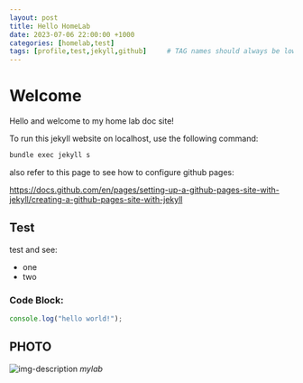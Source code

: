 ```yaml
---
layout: post
title: Hello HomeLab
date: 2023-07-06 22:00:00 +1000
categories: [homelab,test]
tags: [profile,test,jekyll,github]     # TAG names should always be lowercase
---
```


# Welcome
Hello and welcome to my home lab doc site!

To run this jekyll website on localhost, use the following command:
``` bash
bundle exec jekyll s
```
also refer to this page to see how to configure github pages:

https://docs.github.com/en/pages/setting-up-a-github-pages-site-with-jekyll/creating-a-github-pages-site-with-jekyll


## Test
test and see:
* one
* two

### Code Block:
```javascript
console.log("hello world!");
```



## PHOTO
![img-description](https://pbs.twimg.com/media/Bq8DovaCUAArxb0?format=jpg&name=large)
_mylab_
